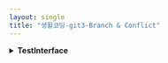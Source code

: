 ```yaml
---
layout: single
title: "생활코딩-git3-Branch & Conflict"
---
```


<details>
<summary>
<b>TestInterface</b>
</summary>
<div markdown="1">

```java

```
</div>
</details>